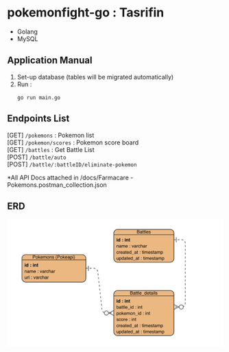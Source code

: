 
# pokemonfight-go : Tasrifin

- Golang
- MySQL

## Application Manual
1. Set-up database (tables will be migrated automatically)
2. Run :
   ```
   go run main.go
   ```

## Endpoints List
[GET] `/pokemons` : Pokemon list </br>
[GET] `/pokemon/scores` : Pokemon score board </br>
[GET] `/battles` : Get Battle List </br>
[POST] `/battle/auto` </br>
[POST] `/battle/:battleID/eliminate-pokemon` </br>

*All API Docs attached in /docs/Farmacare - Pokemons.postman_collection.json

## ERD
![ERD](https://raw.githubusercontent.com/Tasrifin/pokemonfight-go/develop/docs/POKEMON%20-%20ERD.png)

